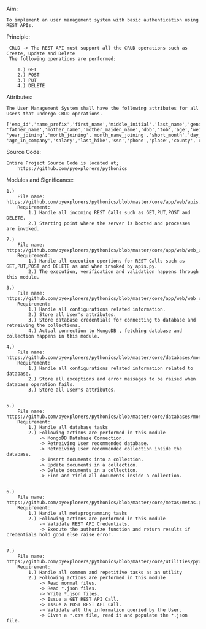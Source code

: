 Aim:

	To implement an user management system with basic authentication using REST APIs.

Principle:

	 CRUD -> The REST API must support all the CRUD operations such as Create, Update and Delete
	 The following operations are performed;

	 	1.) GET
	 	2.) POST
	 	3.) PUT
	 	4.) DELETE

Attributes:

	The User Management System shall have the following attributes for all Users that undergo CRUD operations.

	['emp_id','name_prefix','first_name','middle_initial','last_name','gender','email',
	'father_name','mother_name','mother_maiden_name','dob','tob','age','weight','doj','quarter_joining','half_joining',
	'year_joining','month_joining','month_name_joining','short_month','day_of_joining','dow_joining','short_dow',
	'age_in_company','salary','last_hike','ssn','phone','place','county','city','state','zip','region','user_name','password']

Source Code:
	
	Entire Project Source Code is located at;
		https://github.com/pyexplorers/pythonics

Modules and Significance:
	
	1.) 
		File name: https://github.com/pyexplorers/pythonics/blob/master/core/app/web/apis.py
		Requirement: 
			1.) Handle all incoming REST Calls such as GET,PUT,POST and DELETE. 
			2.) Starting point where the server is booted and processes are invoked.

	2.) 
		File name: https://github.com/pyexplorers/pythonics/blob/master/core/app/web/web_utils.py
		Requirement: 
			1.) Handle all execution opertions for REST Calls such as GET,PUT,POST and DELETE as and when invoked by apis.py.
			2.) The execution, verification and validation happens through this module.

	3.) 
		File name: https://github.com/pyexplorers/pythonics/blob/master/core/app/web/web_configs.py
		Requirement: 
			1.) Handle all configurations related information.
			2.) Store all User's attributes.
			3.) Store database credentials for connecting to database and retreiving the collections.
			4.) Actual connection to MongoDB , fetching database and collection happens in this module.

	4.) 
		File name: https://github.com/pyexplorers/pythonics/blob/master/core/databases/mongoapp/db_configs.py
		Requirement: 
			1.) Handle all configurations related information related to database.
			2.) Store all exceptions and error messages to be raised when database operation fails.
			3.) Store all User's attributes.


	5.) 
		File name: https://github.com/pyexplorers/pythonics/blob/master/core/databases/mongoapp/query.py
		Requirement: 
			1.) Handle all database tasks
			2.) Following actions are performed in this module
				-> MongoDB Database Connection.
				-> Retreiving User recommended database.
				-> Retreiving User recommended collection inside the database.
				-> Insert documents into a collection.
				-> Update documents in a collection.
				-> Delete documents in a collection.
				-> Find and Yield all documents inside a collection.


	6.) 
		File name: https://github.com/pyexplorers/pythonics/blob/master/core/metas/metas.py
		Requirement: 
			1.) Handle all metaprogramming tasks
			2.) Following actions are performed in this module
				-> Validate REST API Credentials.
        		-> Execute the authorize function and return results if credentials hold good else raise error.


	7.) 
		File name: https://github.com/pyexplorers/pythonics/blob/master/core/utilities/pyutils.py
		Requirement: 
			1.) Handle all common and repetitive tasks as an utility
			2.) Following actions are performed in this module
				-> Read normal files.
				-> Read *.json files.
				-> Write *.json files.
				-> Issue a GET REST API Call.
				-> Issue a POST REST API Call.
				-> Validate all the information queried by the User.
				-> Given a *.csv file, read it and populate the *.json file.

